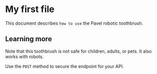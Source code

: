 # My first file

This document describes `how to use` the Pavel robotic toothbrush.

## Learning more

Note that this toothbrush is not safe for children, adults, or pets.  It also works with robots.

Use the `POST` method to secure the endpoint for your API.
